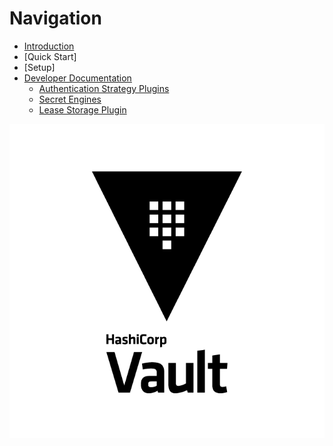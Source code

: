 # Navigation

* [Introduction](README.md)
* [Quick Start]
* [Setup]
* [Developer Documentation](dev/index.md)
  * [Authentication Strategy Plugins](dev/auth-plugins.md)
  * [Secret Engines](dev/secret-engines.md)
  * [Lease Storage Plugin](dev/lease-storage-plugins.md)
  

![HashiCorp Vault](./static/vault-logo.png)